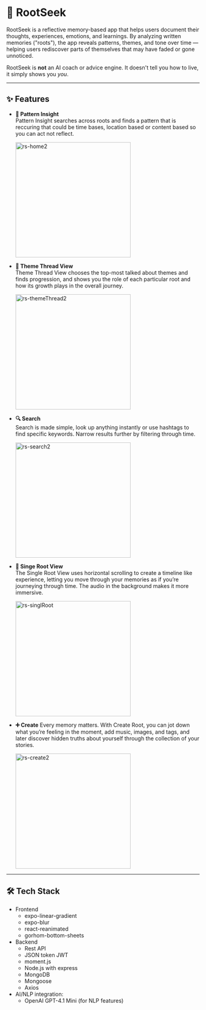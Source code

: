 # 🌱 RootSeek

RootSeek is a reflective memory-based app that helps users document their thoughts, experiences, emotions, and learnings. By analyzing written memories ("roots"), the app reveals patterns, themes, and tone over time — helping users rediscover parts of themselves that may have faded or gone unnoticed.

RootSeek is **not** an AI coach or advice engine. It doesn't tell you how to live, it simply shows you _you_.

---

## ✨ Features

- **🧠 Pattern Insight**<br/>
  Pattern Insight searches across roots and finds a pattern that is reccuring that could be time bases, location based or content based so you can act not reflect.

  <img width="300" alt="rs-home2" src="https://github.com/user-attachments/assets/55f17870-0675-4595-847c-69803db75725" />

- **🧵 Theme Thread View**  
  Theme Thread View chooses the top-most talked about themes and finds progression, and shows you the role of each particular root and how its growth plays in the overall journey.

  <img width="300" alt="rs-themeThread2" src="https://github.com/user-attachments/assets/3131f504-a103-45b4-916d-6408b526ed6e" />

- **🔍 Search**  
  Search is made simple, look up anything instantly or use hashtags to find specific keywords. Narrow results further by filtering through time.

  <img width="300" alt="rs-search2" src="https://github.com/user-attachments/assets/f5e19e76-04eb-48f2-9d56-54d69d928aaa" />

- **📘 Singe Root View**  
  The Single Root View uses horizontal scrolling to create a timeline like experience, letting you move through your memories as if you’re journeying through time. The audio in the background makes it more immersive.

  <img width="300" alt="rs-singlRoot" src="https://github.com/user-attachments/assets/6f0d4bcb-5e09-46dd-8262-d46d8cf18933" />

- **➕ Create**
  Every memory matters. With Create Root, you can jot down what you’re feeling in the moment, add music, images, and tags, and later discover hidden truths about yourself through the  collection of your stories.

  <img width="300" alt="rs-create2" src="https://github.com/user-attachments/assets/ac1fe36d-594c-4560-b1a4-6841d4c7e0e9" />

---

## 🛠️ Tech Stack
- Frontend
  - expo-linear-gradient
  - expo-blur
  - react-reanimated
  - gorhom-bottom-sheets
- Backend
  - Rest API
  - JSON token JWT
  - moment.js
  - Node.js with express
  - MongoDB
  - Mongoose
  - Axios
- AI/NLP integration:
  - OpenAI GPT-4.1 Mini (for NLP features)

